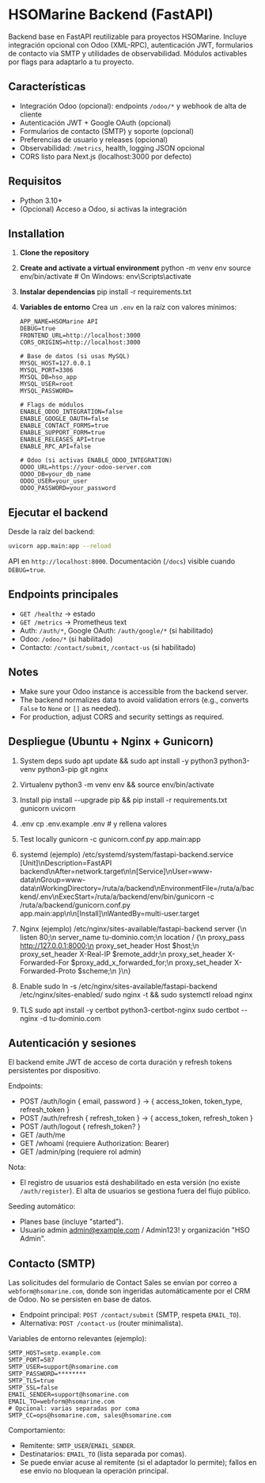 # HSOMarine Backend (FastAPI)

Backend base en FastAPI reutilizable para proyectos HSOMarine. Incluye integración opcional con Odoo (XML-RPC), autenticación JWT, formularios de contacto vía SMTP y utilidades de observabilidad. Módulos activables por flags para adaptarlo a tu proyecto.

## Características
- Integración Odoo (opcional): endpoints `/odoo/*` y webhook de alta de cliente
- Autenticación JWT + Google OAuth (opcional)
- Formularios de contacto (SMTP) y soporte (opcional)
- Preferencias de usuario y releases (opcional)
- Observabilidad: `/metrics`, health, logging JSON opcional
- CORS listo para Next.js (localhost:3000 por defecto)

## Requisitos
- Python 3.10+
- (Opcional) Acceso a Odoo, si activas la integración

## Installation

1. **Clone the repository**

2. **Create and activate a virtual environment**
   python -m venv env
   source env/bin/activate  # On Windows: env\Scripts\activate


3. **Instalar dependencias**
   pip install -r requirements.txt
 

4. **Variables de entorno**
   Crea un `.env` en la raíz con valores mínimos:
   ```env
   APP_NAME=HSOMarine API
   DEBUG=true
   FRONTEND_URL=http://localhost:3000
   CORS_ORIGINS=http://localhost:3000
   
   # Base de datos (si usas MySQL)
   MYSQL_HOST=127.0.0.1
   MYSQL_PORT=3306
   MYSQL_DB=hso_app
   MYSQL_USER=root
   MYSQL_PASSWORD=
   
   # Flags de módulos
   ENABLE_ODOO_INTEGRATION=false
   ENABLE_GOOGLE_OAUTH=false
   ENABLE_CONTACT_FORMS=true
   ENABLE_SUPPORT_FORM=true
   ENABLE_RELEASES_API=true
   ENABLE_RPC_API=false
   
   # Odoo (si activas ENABLE_ODOO_INTEGRATION)
   ODOO_URL=https://your-odoo-server.com
   ODOO_DB=your_db_name
   ODOO_USER=your_user
   ODOO_PASSWORD=your_password
   ```

## Ejecutar el backend

Desde la raíz del backend:

```bash
uvicorn app.main:app --reload
```

API en `http://localhost:8000`. Documentación (`/docs`) visible cuando `DEBUG=true`.

## Endpoints principales

- `GET /healthz` → estado
- `GET /metrics` → Prometheus text
- Auth: `/auth/*`, Google OAuth: `/auth/google/*` (si habilitado)
- Odoo: `/odoo/*` (si habilitado)
- Contacto: `/contact/submit`, `/contact-us` (si habilitado)

## Notes
- Make sure your Odoo instance is accessible from the backend server.
- The backend normalizes data to avoid validation errors (e.g., converts `False` to `None` or `[]` as needed).
- For production, adjust CORS and security settings as required.

## Despliegue (Ubuntu + Nginx + Gunicorn)

1. System deps
   sudo apt update && sudo apt install -y python3 python3-venv python3-pip git nginx

2. Virtualenv
   python3 -m venv env && source env/bin/activate

3. Install
   pip install --upgrade pip && pip install -r requirements.txt gunicorn uvicorn

4. .env
   cp .env.example .env  # y rellena valores

5. Test locally
   gunicorn -c gunicorn.conf.py app.main:app

6. systemd (ejemplo)
   /etc/systemd/system/fastapi-backend.service
   [Unit]\nDescription=FastAPI backend\nAfter=network.target\n\n[Service]\nUser=www-data\nGroup=www-data\nWorkingDirectory=/ruta/a/backend\nEnvironmentFile=/ruta/a/backend/.env\nExecStart=/ruta/a/backend/env/bin/gunicorn -c /ruta/a/backend/gunicorn.conf.py app.main:app\n\n[Install]\nWantedBy=multi-user.target

7. Nginx (ejemplo)
   /etc/nginx/sites-available/fastapi-backend
   server {\n  listen 80;\n  server_name tu-dominio.com;\n  location / {\n    proxy_pass http://127.0.0.1:8000;\n    proxy_set_header Host $host;\n    proxy_set_header X-Real-IP $remote_addr;\n    proxy_set_header X-Forwarded-For $proxy_add_x_forwarded_for;\n    proxy_set_header X-Forwarded-Proto $scheme;\n  }\n}

8. Enable
   sudo ln -s /etc/nginx/sites-available/fastapi-backend /etc/nginx/sites-enabled/
   sudo nginx -t && sudo systemctl reload nginx

9. TLS
   sudo apt install -y certbot python3-certbot-nginx
   sudo certbot --nginx -d tu-dominio.com

## Autenticación y sesiones

El backend emite JWT de acceso de corta duración y refresh tokens persistentes por dispositivo.

Endpoints:
- POST /auth/login { email, password } -> { access_token, token_type, refresh_token }
- POST /auth/refresh { refresh_token } -> { access_token, refresh_token }
- POST /auth/logout { refresh_token? }
- GET /auth/me
- GET /whoami (requiere Authorization: Bearer)
- GET /admin/ping (requiere rol admin)

Nota:
- El registro de usuarios está deshabilitado en esta versión (no existe `/auth/register`). El alta de usuarios se gestiona fuera del flujo público.

Seeding automático:
- Planes base (incluye "started").
- Usuario admin admin@example.com / Admin123! y organización "HSO Admin".

## Contacto (SMTP)

Las solicitudes del formulario de Contact Sales se envían por correo a `webform@hsomarine.com`, donde son ingeridas automáticamente por el CRM de Odoo. No se persisten en base de datos.

- Endpoint principal: `POST /contact/submit` (SMTP, respeta `EMAIL_TO`).
- Alternativa: `POST /contact-us` (router minimalista).

Variables de entorno relevantes (ejemplo):

```
SMTP_HOST=smtp.example.com
SMTP_PORT=587
SMTP_USER=support@hsomarine.com
SMTP_PASSWORD=********
SMTP_TLS=true
SMTP_SSL=false
EMAIL_SENDER=support@hsomarine.com
EMAIL_TO=webform@hsomarine.com
# Opcional: varias separadas por coma
SMTP_CC=ops@hsomarine.com, sales@hsomarine.com
```

Comportamiento:
- Remitente: `SMTP_USER`/`EMAIL_SENDER`.
- Destinatarios: `EMAIL_TO` (lista separada por comas).
- Se puede enviar acuse al remitente (si el adaptador lo permite); fallos en ese envío no bloquean la operación principal.